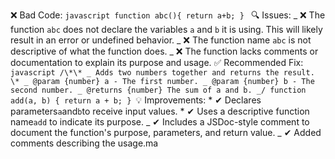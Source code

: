 ❌ Bad Code: `javascript function abc(){ return a+b; } ` 🔍 Issues: _ ❌ The function `abc` does not declare the variables `a` and `b` it is using. This will likely result in an error or undefined behavior. _ ❌ The function name `abc` is not descriptive of what the function does. _ ❌ The function lacks comments or documentation to explain its purpose and usage. ✅ Recommended Fix: ```javascript /\*\* _ Adds two numbers together and returns the result. \* _ @param {number} a - The first number. _ @param {number} b - The second number. _ @returns {number} The sum of a and b. _/ function add(a, b) { return a + b; } ```💡 Improvements: * ✔ Declares parameters`a`and`b`to receive input values. * ✔ Uses a descriptive function name`add` to indicate its purpose. _ ✔ Includes a JSDoc-style comment to document the function's purpose, parameters, and return value. _ ✔ Added comments describing the usage.ma

